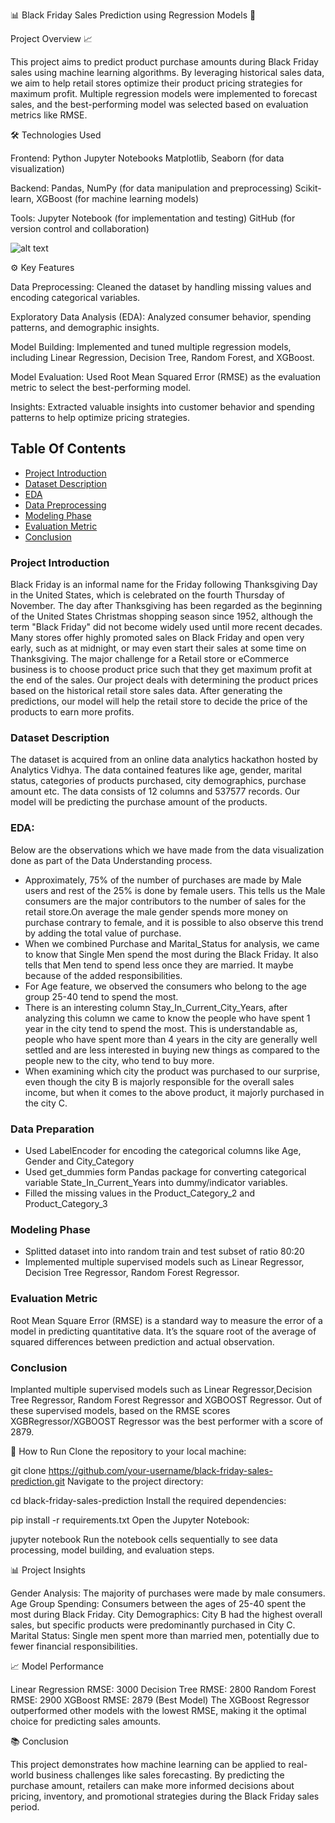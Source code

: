 📊 Black Friday Sales Prediction using Regression Models 🚀

Project Overview 📈

This project aims to predict product purchase amounts during Black Friday sales using machine learning algorithms. By leveraging historical sales data, we aim to help retail stores optimize their product pricing strategies for maximum profit. Multiple regression models were implemented to forecast sales, and the best-performing model was selected based on evaluation metrics like RMSE.

🛠️ Technologies Used

Frontend:
Python
Jupyter Notebooks
Matplotlib, Seaborn (for data visualization)

Backend:
Pandas, NumPy (for data manipulation and preprocessing)
Scikit-learn, XGBoost (for machine learning models)

Tools:
Jupyter Notebook (for implementation and testing)
GitHub (for version control and collaboration)

![alt text](https://searchengineland.com/figz/wp-content/seloads/2014/12/black-friday1-ss-1920.jpg "Black Friday Sales Prediction")

⚙️ Key Features

Data Preprocessing: Cleaned the dataset by handling missing values and encoding categorical variables.

Exploratory Data Analysis (EDA): Analyzed consumer behavior, spending patterns, and demographic insights.

Model Building: Implemented and tuned multiple regression models, including Linear Regression, Decision Tree, Random Forest, and XGBoost.

Model Evaluation: Used Root Mean Squared Error (RMSE) as the evaluation metric to select the best-performing model.

Insights: Extracted valuable insights into customer behavior and spending patterns to help optimize pricing strategies.


## Table Of Contents
  - [Project Introduction](#project-introduction)
  - [Dataset Description](#dataset-description)
  - [EDA](#eda)
  - [Data Preprocessing](#data-preparation)
  - [Modeling Phase](#modeling-phase)
  - [Evaluation Metric](#evaluation-metric)
  - [Conclusion](#conclusion)

### Project Introduction
Black Friday is an informal name for the Friday following Thanksgiving Day in the United States, which is celebrated on the fourth Thursday of November. The day after Thanksgiving has been regarded as the beginning of the United States Christmas shopping season since 1952, although the term "Black Friday" did not become widely used until more recent decades. Many stores offer highly promoted sales on Black Friday and open very early, such as at midnight, or may even start their sales at some time on Thanksgiving. The major challenge for a Retail store or eCommerce business is to choose product price such that they get maximum profit at the end of the sales. Our project deals with determining the product prices based on the historical retail store sales data. After generating the predictions, our model will help the retail store to decide the price of the products to earn more profits.

### Dataset Description
The dataset is acquired from an online data analytics hackathon hosted by Analytics Vidhya. The data contained features like age, gender, marital status, categories of products purchased, city demographics, purchase amount etc. The data consists of 12 columns and 537577 records. Our model will be predicting the purchase amount of the products.

###  EDA:
Below are the observations which we have made from the data visualization done as part of the Data Understanding process.
* Approximately, 75% of the number of purchases are made by Male users and rest of the 25% is done by female users. This tells us the Male consumers are the major contributors to the number of sales for the retail store.On average the male gender spends more money on purchase contrary to female, and it is possible to also observe this trend by adding the total value of purchase.
* When we combined Purchase and Marital_Status for analysis, we came to know that Single Men spend the most during the Black Friday. It also tells that Men tend to spend less once they are married. It maybe because of the added responsibilities.
* For Age feature, we observed the consumers who belong to the age group 25-40 tend to spend the most.
* There is an interesting column Stay_In_Current_City_Years, after analyzing this column we came to know the people who have spent 1 year in the city tend to spend the most. This is understandable as, people who have spent more than 4 years in the city are generally well settled and are less interested in buying new things as compared to the people new to the city, who tend to buy more.
* When examining which city the product was purchased to our surprise, even though the city B is majorly responsible for the overall sales income, but when it comes to the above product, it majorly purchased in the city C.

### Data Preparation
* Used LabelEncoder for encoding the categorical columns like Age, Gender and City_Category
* Used get_dummies form Pandas package for converting categorical variable State_In_Current_Years into dummy/indicator variables.
* Filled the missing values in the Product_Category_2 and Product_Category_3

### Modeling Phase
- Splitted dataset into into random train and test subset of ratio 80:20
- Implemented multiple supervised models such as Linear Regressor, Decision Tree Regressor, Random Forest Regressor.

### Evaluation Metric
Root Mean Square Error (RMSE) is a standard way to measure the error of a model in predicting quantitative data. It’s the square root of the average of squared differences between prediction and actual observation.

### Conclusion
Implanted multiple supervised models such as Linear Regressor,Decision Tree Regressor, Random Forest Regressor and XGBOOST Regressor. Out of these supervised models, based on the RMSE scores XGBRegressor/XGBOOST Regressor was the best performer with a score of 2879.


📝 How to Run
Clone the repository to your local machine:

git clone https://github.com/your-username/black-friday-sales-prediction.git
Navigate to the project directory:

cd black-friday-sales-prediction
Install the required dependencies:

pip install -r requirements.txt
Open the Jupyter Notebook:

jupyter notebook
Run the notebook cells sequentially to see data processing, model building, and evaluation steps.


📊 Project Insights

Gender Analysis: The majority of purchases were made by male consumers.
Age Group Spending: Consumers between the ages of 25-40 spent the most during Black Friday.
City Demographics: City B had the highest overall sales, but specific products were predominantly purchased in City C.
Marital Status: Single men spent more than married men, potentially due to fewer financial responsibilities.

📈 Model Performance

Linear Regression RMSE: 3000
Decision Tree RMSE: 2800
Random Forest RMSE: 2900
XGBoost RMSE: 2879 (Best Model)
The XGBoost Regressor outperformed other models with the lowest RMSE, making
it the optimal choice for predicting sales amounts.

📚 Conclusion

This project demonstrates how machine learning can be applied to real-world business challenges like sales forecasting.
By predicting the purchase amount, retailers can make more informed decisions about 
pricing, inventory, and promotional strategies during the Black Friday sales period.


